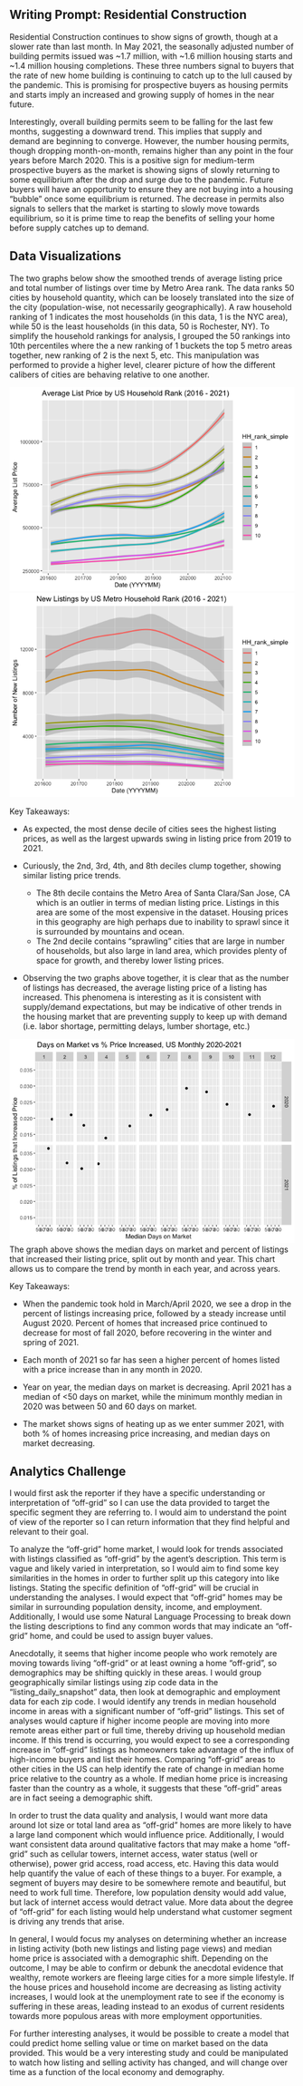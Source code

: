 Writing Prompt: Residential Construction
----------------------------------------

Residential Construction continues to show signs of growth, though at a
slower rate than last month. In May 2021, the seasonally adjusted number
of building permits issued was ~1.7 million, with ~1.6 million housing
starts and ~1.4 million housing completions. These three numbers signal
to buyers that the rate of new home building is continuing to catch up
to the lull caused by the pandemic. This is promising for prospective
buyers as housing permits and starts imply an increased and growing
supply of homes in the near future.

Interestingly, overall building permits seem to be falling for the last
few months, suggesting a downward trend. This implies that supply and
demand are beginning to converge. However, the number housing permits,
though dropping month-on-month, remains higher than any point in the
four years before March 2020. This is a positive sign for medium-term
prospective buyers as the market is showing signs of slowly returning to
some equilibrium after the drop and surge due to the pandemic. Future
buyers will have an opportunity to ensure they are not buying into a
housing “bubble” once some equilibrium is returned. The decrease in
permits also signals to sellers that the market is starting to slowly
move towards equilibrium, so it is prime time to reap the benefits of
selling your home before supply catches up to demand.

Data Visualizations
-------------------

The two graphs below show the smoothed trends of average listing price
and total number of listings over time by Metro Area rank. The data
ranks 50 cities by household quantity, which can be loosely translated
into the size of the city (population-wise, not necessarily
geographically). A raw household ranking of 1 indicates the most
households (in this data, 1 is the NYC area), while 50 is the least
households (in this data, 50 is Rochester, NY). To simplify the
household rankings for analysis, I grouped the 50 rankings into 10th
percentiles where the a new ranking of 1 buckets the top 5 metro areas
together, new ranking of 2 is the next 5, etc. This manipulation was
performed to provide a higher level, clearer picture of how the
different calibers of cities are behaving relative to one another.

![](Assessment_jones_files/figure-markdown_strict/unnamed-chunk-1-1.png)![](Assessment_jones_files/figure-markdown_strict/unnamed-chunk-1-2.png)

Key Takeaways:

-   As expected, the most dense decile of cities sees the highest
    listing prices, as well as the largest upwards swing in listing
    price from 2019 to 2021.

-   Curiously, the 2nd, 3rd, 4th, and 8th deciles clump together,
    showing similar listing price trends.

    -   The 8th decile contains the Metro Area of Santa Clara/San Jose,
        CA which is an outlier in terms of median listing price.
        Listings in this area are some of the most expensive in the
        dataset. Housing prices in this geography are high perhaps due
        to inability to sprawl since it is surrounded by mountains and
        ocean.
    -   The 2nd decile contains “sprawling” cities that are large in
        number of households, but also large in land area, which
        provides plenty of space for growth, and thereby lower listing
        prices.

-   Observing the two graphs above together, it is clear that as the
    number of listings has decreased, the average listing price of a
    listing has increased. This phenomena is interesting as it is
    consistent with supply/demand expectations, but may be indicative of
    other trends in the housing market that are preventing supply to
    keep up with demand (i.e. labor shortage, permitting delays, lumber
    shortage, etc.)

![](Assessment_jones_files/figure-markdown_strict/unnamed-chunk-2-1.png)
The graph above shows the median days on market and percent of listings
that increased their listing price, split out by month and year. This
chart allows us to compare the trend by month in each year, and across
years.

Key Takeaways:

-   When the pandemic took hold in March/April 2020, we see a drop in
    the percent of listings increasing price, followed by a steady
    increase until August 2020. Percent of homes that increased price
    continued to decrease for most of fall 2020, before recovering in
    the winter and spring of 2021.

-   Each month of 2021 so far has seen a higher percent of homes listed
    with a price increase than in any month in 2020.

-   Year on year, the median days on market is decreasing. April 2021
    has a median of &lt;50 days on market, while the minimum monthly
    median in 2020 was between 50 and 60 days on market.

-   The market shows signs of heating up as we enter summer 2021, with
    both % of homes increasing price increasing, and median days on
    market decreasing.

Analytics Challenge
-------------------

I would first ask the reporter if they have a specific understanding or
interpretation of “off-grid” so I can use the data provided to target
the specific segment they are referring to. I would aim to understand
the point of view of the reporter so I can return information that they
find helpful and relevant to their goal.

To analyze the “off-grid” home market, I would look for trends
associated with listings classified as “off-grid” by the agent’s
description. This term is vague and likely varied in interpretation, so
I would aim to find some key similarities in the homes in order to
further split up this category into like listings. Stating the specific
definition of “off-grid” will be crucial in understanding the analyses.
I would expect that “off-grid” homes may be similar in surrounding
population density, income, and employment. Additionally, I would use
some Natural Language Processing to break down the listing descriptions
to find any common words that may indicate an “off-grid” home, and could
be used to assign buyer values.

Anecdotally, it seems that higher income people who work remotely are
moving towards living “off-grid” or at least owning a home “off-grid”,
so demographics may be shifting quickly in these areas. I would group
geographically similar listings using zip code data in the
“listing\_daily\_snapshot” data, then look at demographic and employment
data for each zip code. I would identify any trends in median household
income in areas with a significant number of “off-grid” listings. This
set of analyses would capture if higher income people are moving into
more remote areas either part or full time, thereby driving up household
median income. If this trend is occurring, you would expect to see a
corresponding increase in “off-grid” listings as homeowners take
advantage of the influx of high-income buyers and list their homes.
Comparing “off-grid” areas to other cities in the US can help identify
the rate of change in median home price relative to the country as a
whole. If median home price is increasing faster than the country as a
whole, it suggests that these “off-grid” areas are in fact seeing a
demographic shift.

In order to trust the data quality and analysis, I would want more data
around lot size or total land area as “off-grid” homes are more likely
to have a large land component which would influence price.
Additionally, I would want consistent data around qualitative factors
that may make a home “off-grid” such as cellular towers, internet
access, water status (well or otherwise), power grid access, road
access, etc. Having this data would help quantify the value of each of
these things to a buyer. For example, a segment of buyers may desire to
be somewhere remote and beautiful, but need to work full time.
Therefore, low population density would add value, but lack of internet
access would detract value. More data about the degree of “off-grid” for
each listing would help understand what customer segment is driving any
trends that arise.

In general, I would focus my analyses on determining whether an increase
in listing activity (both new listings and listing page views) and
median home price is associated with a demographic shift. Depending on
the outcome, I may be able to confirm or debunk the anecdotal evidence
that wealthy, remote workers are fleeing large cities for a more simple
lifestyle. If the house prices and household income are decreasing as
listing activity increases, I would look at the unemployment rate to see
if the economy is suffering in these areas, leading instead to an exodus
of current residents towards more populous areas with more employment
opportunities.

For further interesting analyses, it would be possible to create a model
that could predict home selling value or time on market based on the
data provided. This would be a very interesting study and could be
manipulated to watch how listing and selling activity has changed, and
will change over time as a function of the local economy and demography.
